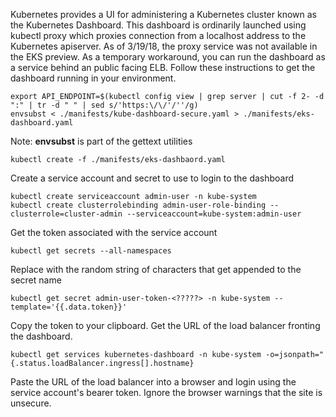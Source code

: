 Kubernetes provides a UI for administering a Kubernetes cluster known as the Kubernetes Dashboard.  This dashboard is ordinarily launched using kubectl proxy which proxies connection from a localhost address to the Kubernetes apiserver.  As of 3/19/18, the proxy service was not available in the EKS preview.  As a temporary workaround, you can run the dashboard as a service behind an public facing ELB.  Follow these instructions to get the dashboard running in your environment. 

```
export API_ENDPOINT=$(kubectl config view | grep server | cut -f 2- -d ":" | tr -d " " | sed s/'https:\/\/'/''/g)
envsubst < ./manifests/kube-dashboard-secure.yaml > ./manifests/eks-dashboard.yaml
```

Note: **envsubst** is part of the gettext utilities

```
kubectl create -f ./manifests/eks-dashbaord.yaml
```

Create a service account and secret to use to login to the dashboard

```
kubectl create serviceaccount admin-user -n kube-system
kubectl create clusterrolebinding admin-user-role-binding --clusterrole=cluster-admin --serviceaccount=kube-system:admin-user
```

Get the token associated with the service account

```
kubectl get secrets --all-namespaces
```

Replace <?????> with the random string of characters that get appended to the secret name

```
kubectl get secret admin-user-token-<?????> -n kube-system --template='{{.data.token}}'
```

Copy the token to your clipboard.  Get the URL of the load balancer fronting the dashboard. 

```
kubectl get services kubernetes-dashboard -n kube-system -o=jsonpath="{.status.loadBalancer.ingress[].hostname}
```

Paste the URL of the load balancer into a browser and login using the service account's bearer token.  Ignore the browser warnings that the site is unsecure. 
